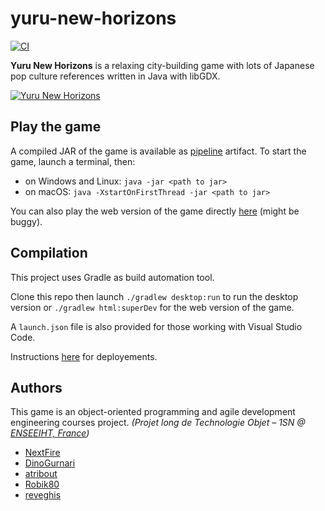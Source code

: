 # yuru-new-horizons

[![CI](https://github.com/NextFire/yuru-new-horizons/actions/workflows/ci.yml/badge.svg?branch=main)](https://github.com/NextFire/yuru-new-horizons/actions/workflows/ci.yml)

**Yuru New Horizons** is a relaxing city-building game with lots of Japanese pop culture references written in Java with libGDX.

[![Yuru New Horizons](https://user-images.githubusercontent.com/20094890/113302586-85435e80-9300-11eb-9e28-92e985eb5a61.png)](https://nextfire.github.io/yuru-new-horizons/)


## Play the game

A compiled JAR of the game is available as [pipeline](https://github.com/NextFire/yuru-new-horizons/actions) artifact. To start the game, launch a terminal, then:
- on Windows and Linux: `java -jar <path to jar>`
- on macOS: `java -XstartOnFirstThread -jar <path to jar>` 

You can also play the web version of the game directly [here](https://nextfire.github.io/yuru-new-horizons/) (might be buggy).


## Compilation

This project uses Gradle as build automation tool.

Clone this repo then launch `./gradlew desktop:run` to run the desktop version or `./gradlew html:superDev` for the web version of the game.

A `launch.json` file is also provided for those working with Visual Studio Code.

Instructions [here](https://github.com/libgdx/libgdx/wiki/Deploying-your-application) for deployements.


## Authors

This game is an object-oriented programming and agile development engineering courses project. *(Projet long de Technologie Objet – 1SN @ [ENSEEIHT, France](https://www.enseeiht.fr/))*

* [NextFire](https://github.com/NextFire)
* [DinoGurnari](https://github.com/DinoGurnari)
* [atribout](https://github.com/atribout)
* [Robik80](https://github.com/Robik80)
* [reveghis](https://github.com/reveghis)
